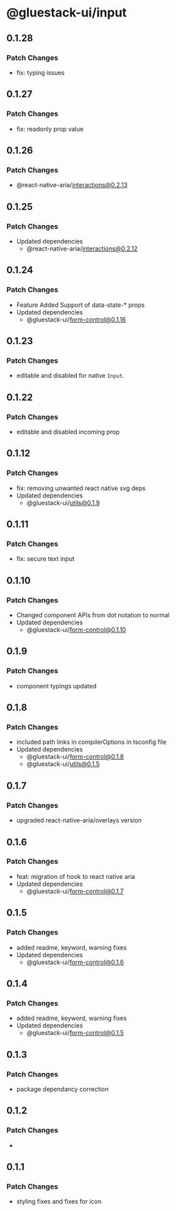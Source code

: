 # @gluestack-ui/input

## 0.1.28

### Patch Changes

- fix: typing issues

## 0.1.27

### Patch Changes

- fix: readonly prop value

## 0.1.26

### Patch Changes

- @react-native-aria/interactions@0.2.13

## 0.1.25

### Patch Changes

- Updated dependencies
  - @react-native-aria/interactions@0.2.12

## 0.1.24

### Patch Changes

- Feature
  Added Support of data-state-\* props
- Updated dependencies
  - @gluestack-ui/form-control@0.1.16

## 0.1.23

### Patch Changes

- editable and disabled for native `Input`.

## 0.1.22

### Patch Changes

- editable and disabled incoming prop

## 0.1.12

### Patch Changes

- fix: removing unwanted react native svg deps
- Updated dependencies
  - @gluestack-ui/utils@0.1.9

## 0.1.11

### Patch Changes

- fix: secure text input

## 0.1.10

### Patch Changes

- Changed component APIs from dot notation to normal
- Updated dependencies
  - @gluestack-ui/form-control@0.1.10

## 0.1.9

### Patch Changes

- component typings updated

## 0.1.8

### Patch Changes

- included path links in compilerOptions in tsconfig file
- Updated dependencies
  - @gluestack-ui/form-control@0.1.8
  - @gluestack-ui/utils@0.1.5

## 0.1.7

### Patch Changes

- upgraded react-native-aria/overlays version

## 0.1.6

### Patch Changes

- feat: migration of hook to react native aria
- Updated dependencies
  - @gluestack-ui/form-control@0.1.7

## 0.1.5

### Patch Changes

- added readme, keyword, warning fixes
- Updated dependencies
  - @gluestack-ui/form-control@0.1.6

## 0.1.4

### Patch Changes

- added readme, keyword, warning fixes
- Updated dependencies
  - @gluestack-ui/form-control@0.1.5

## 0.1.3

### Patch Changes

- package dependancy correction

## 0.1.2

### Patch Changes

-

## 0.1.1

### Patch Changes

- styling fixes and fixes for icon
